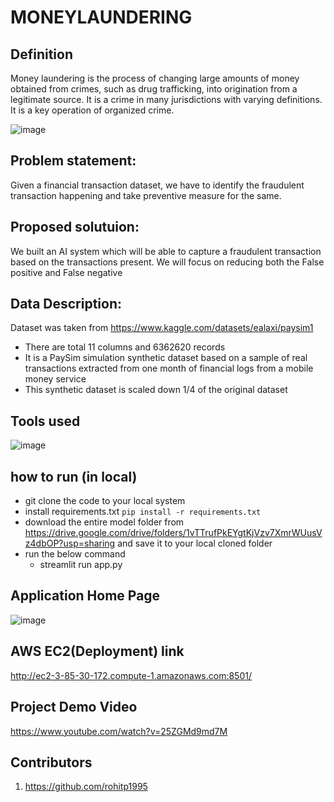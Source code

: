 # MONEYLAUNDERING

## Definition
Money laundering is the process of changing large amounts of money obtained from crimes, such as drug trafficking, into origination from a legitimate source. It is a crime in many jurisdictions with varying definitions. It is a key operation of organized crime.

![image](https://user-images.githubusercontent.com/29440153/162197611-de5567f0-1344-4522-8d4f-ab9e8f81f933.png)


## Problem statement:

Given a financial transaction dataset, we have to identify the fraudulent transaction happening and take preventive measure for the same.

## Proposed solutuion:

We built an AI system which will be able to capture a fraudulent transaction based on the transactions present. We will focus on reducing both the False positive and False negative 

## Data Description:

Dataset was taken from https://www.kaggle.com/datasets/ealaxi/paysim1

  * There are total 11 columns and 6362620 records
  * It is a PaySim simulation synthetic dataset based on a sample of real transactions extracted from one month of financial logs from a mobile money service 
  * This synthetic dataset is scaled down 1/4 of the original dataset 

## Tools used

![image](https://user-images.githubusercontent.com/29440153/162221819-a3d8981e-0d30-4c2d-9215-097916d8aaca.png)

## how to run (in local)

* git clone the code to your local system
* install requirements.txt ```pip install -r requirements.txt```
* download the entire model folder from https://drive.google.com/drive/folders/1vTTrufPkEYgtKjVzv7XmrWUusVz4dbOP?usp=sharing and save it to your local cloned folder
* run the below command 
  * streamlit run app.py

## Application Home Page
![image](https://user-images.githubusercontent.com/29440153/162224660-3335de92-902f-456e-94ba-a91f71c05216.png)

## AWS EC2(Deployment) link
http://ec2-3-85-30-172.compute-1.amazonaws.com:8501/

## Project Demo Video
 https://www.youtube.com/watch?v=25ZGMd9md7M

## Contributors
 1) https://github.com/rohitp1995
 
